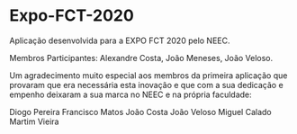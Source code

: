 # Expo-FCT-2020
Aplicação desenvolvida para a EXPO FCT 2020 pelo NEEC.

Membros Participantes: Alexandre Costa, João Meneses, João Veloso.

Um agradecimento muito especial aos membros da primeira aplicação que provaram que era necessária esta inovação e que com a sua dedicação e empenho deixaram a sua marca no NEEC e na própria faculdade:

Diogo Pereira
Francisco Matos
João Costa
João Veloso
Miguel Calado
Martim Vieira
